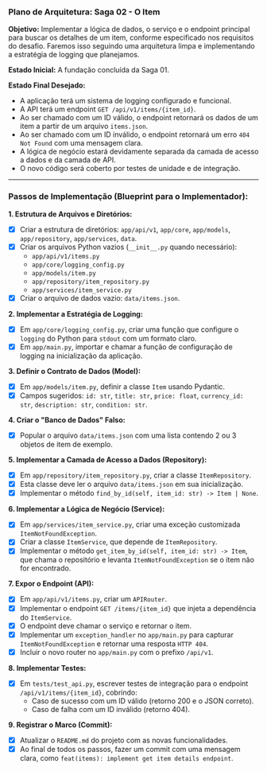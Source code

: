 ### **Plano de Arquitetura: Saga 02 - O Item**

**Objetivo:**
Implementar a lógica de dados, o serviço e o endpoint principal para buscar os detalhes de um item, conforme especificado nos requisitos do desafio. Faremos isso seguindo uma arquitetura limpa e implementando a estratégia de logging que planejamos.

**Estado Inicial:**
A fundação concluída da Saga 01.

**Estado Final Desejado:**
*   A aplicação terá um sistema de logging configurado e funcional.
*   A API terá um endpoint `GET /api/v1/items/{item_id}`.
*   Ao ser chamado com um ID válido, o endpoint retornará os dados de um item a partir de um arquivo `items.json`.
*   Ao ser chamado com um ID inválido, o endpoint retornará um erro `404 Not Found` com uma mensagem clara.
*   A lógica de negócio estará devidamente separada da camada de acesso a dados e da camada de API.
*   O novo código será coberto por testes de unidade e de integração.

---

### **Passos de Implementação (Blueprint para o Implementador):**

**1. Estrutura de Arquivos e Diretórios:**
   - [X] Criar a estrutura de diretórios: `app/api/v1`, `app/core`, `app/models`, `app/repository`, `app/services`, `data`.
   - [X] Criar os arquivos Python vazios (`__init__.py` quando necessário):
     - `app/api/v1/items.py`
     - `app/core/logging_config.py`
     - `app/models/item.py`
     - `app/repository/item_repository.py`
     - `app/services/item_service.py`
   - [X] Criar o arquivo de dados vazio: `data/items.json`.

**2. Implementar a Estratégia de Logging:**
   - [X] Em `app/core/logging_config.py`, criar uma função que configure o `logging` do Python para `stdout` com um formato claro.
   - [X] Em `app/main.py`, importar e chamar a função de configuração de logging na inicialização da aplicação.

**3. Definir o Contrato de Dados (Model):**
   - [X] Em `app/models/item.py`, definir a classe `Item` usando Pydantic.
   - [X] Campos sugeridos: `id: str`, `title: str`, `price: float`, `currency_id: str`, `description: str`, `condition: str`.

**4. Criar o "Banco de Dados" Falso:**
   - [X] Popular o arquivo `data/items.json` com uma lista contendo 2 ou 3 objetos de item de exemplo.

**5. Implementar a Camada de Acesso a Dados (Repository):**
   - [X] Em `app/repository/item_repository.py`, criar a classe `ItemRepository`.
   - [X] Esta classe deve ler o arquivo `data/items.json` em sua inicialização.
   - [X] Implementar o método `find_by_id(self, item_id: str) -> Item | None`.

**6. Implementar a Lógica de Negócio (Service):**
   - [X] Em `app/services/item_service.py`, criar uma exceção customizada `ItemNotFoundException`.
   - [X] Criar a classe `ItemService`, que depende de `ItemRepository`.
   - [X] Implementar o método `get_item_by_id(self, item_id: str) -> Item`, que chama o repositório e levanta `ItemNotFoundException` se o item não for encontrado.

**7. Expor o Endpoint (API):**
   - [X] Em `app/api/v1/items.py`, criar um `APIRouter`.
   - [X] Implementar o endpoint `GET /items/{item_id}` que injeta a dependência do `ItemService`.
   - [X] O endpoint deve chamar o serviço e retornar o item.
   - [X] Implementar um `exception_handler` no `app/main.py` para capturar `ItemNotFoundException` e retornar uma resposta `HTTP 404`.
   - [X] Incluir o novo router no `app/main.py` com o prefixo `/api/v1`.

**8. Implementar Testes:**
   - [X] Em `tests/test_api.py`, escrever testes de integração para o endpoint `/api/v1/items/{item_id}`, cobrindo:
     - Caso de sucesso com um ID válido (retorno 200 e o JSON correto).
     - Caso de falha com um ID inválido (retorno 404).

**9. Registrar o Marco (Commit):**
   - [X] Atualizar o `README.md` do projeto com as novas funcionalidades.
   - [X] Ao final de todos os passos, fazer um commit com uma mensagem clara, como `feat(items): implement get item details endpoint`.